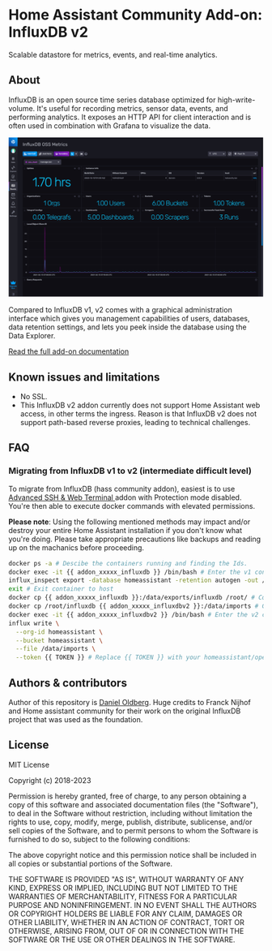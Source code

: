 # Home Assistant Community Add-on: InfluxDB v2

Scalable datastore for metrics, events, and real-time analytics.

## About

InfluxDB is an open source time series database optimized for high-write-volume.
It's useful for recording metrics, sensor data, events,
and performing analytics. It exposes an HTTP API for client interaction and is
often used in combination with Grafana to visualize the data.

![InfluxDB v2 frontend](images/screenshot.png)

Compared to InfluxDB v1, v2 comes with a graphical administration interface which
gives you management capabilities of users, databases,
data retention settings, and lets you peek inside the database using the
Data Explorer.

[Read the full add-on documentation](https://github.com/danieloldberg/addon-influxdbv2/blob/main/influxdb/DOCS.md)

## Known issues and limitations

- No SSL.
- This InfluxDB v2 addon currently does not support Home Assistant web access, in other terms the ingress. Reason is that InfluxDB v2 does not support path-based reverse proxies, leading to technical challenges.

## FAQ

### Migrating from InfluxDB v1 to v2 (intermediate difficult level)

To migrate from InfluxDB (hass community addon), easiest is to use [Advanced SSH & Web Terminal
](https://home.danieloldberg.se/hassio/addon/a0d7b954_ssh/info) addon with Protection mode disabled. You're then able to execute docker commands with elevated permissions.

**Please note**: Using the following mentioned methods may impact and/or destroy your entire Home Assistant installation if you don't know what you're doing. Please take appropriate precautions like backups and reading up on the machanics before proceeding.

```bash
docker ps -a # Descibe the containers running and finding the Ids.
docker exec -it {{ addon_xxxxx_influxdb }} /bin/bash # Enter the v1 container. Replace addon_xxxxx_influxdb with the v1 Id
influx_inspect export -database homeassistant -retention autogen -out /data/exports/influxdb -lponly -datadir /data/influxb -waldir /data/influxdb/wal # Export the influxdb timeseries data
exit # Exit container to host
docker cp {{ addon_xxxxx_influxdb }}:/data/exports/influxdb /root/ # Copy the backup to host
docker cp /root/influxdb {{ addon_xxxxx_influxdbv2 }}:/data/imports # Copy the backup to the v2 container (Make sure it's started)
docker exec -it {{ addon_xxxxx_influxdbv2 }} /bin/bash # Enter the v2 container. Replace addon_xxxxx_influxdbv2 with the v2 Id
influx write \
  --org-id homeassistant \
  --bucket homeassistant \
  --file /data/imports \
  --token {{ TOKEN }} # Replace {{ TOKEN }} with your homeassistant/operator token.
```

## Authors & contributors

Author of this repository is [Daniel Oldberg](https://github.com/danieloldberg/).
Huge credits to Franck Nijhof and Home assistant community for their work on the original InfluxDB project that was used as the foundation.

## License

MIT License

Copyright (c) 2018-2023

Permission is hereby granted, free of charge, to any person obtaining a copy
of this software and associated documentation files (the "Software"), to deal
in the Software without restriction, including without limitation the rights
to use, copy, modify, merge, publish, distribute, sublicense, and/or sell
copies of the Software, and to permit persons to whom the Software is
furnished to do so, subject to the following conditions:

The above copyright notice and this permission notice shall be included in all
copies or substantial portions of the Software.

THE SOFTWARE IS PROVIDED "AS IS", WITHOUT WARRANTY OF ANY KIND, EXPRESS OR
IMPLIED, INCLUDING BUT NOT LIMITED TO THE WARRANTIES OF MERCHANTABILITY,
FITNESS FOR A PARTICULAR PURPOSE AND NONINFRINGEMENT. IN NO EVENT SHALL THE
AUTHORS OR COPYRIGHT HOLDERS BE LIABLE FOR ANY CLAIM, DAMAGES OR OTHER
LIABILITY, WHETHER IN AN ACTION OF CONTRACT, TORT OR OTHERWISE, ARISING FROM,
OUT OF OR IN CONNECTION WITH THE SOFTWARE OR THE USE OR OTHER DEALINGS IN THE
SOFTWARE.
